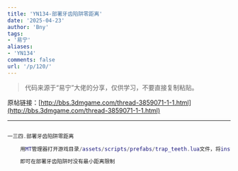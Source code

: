 ```yaml
---
title: 'YN134-部署牙齿陷阱零距离'
date: '2025-04-23'
author: 'Bny'
tags:
- '易宁'
aliases:
- 'YN134'
comments: false
url: '/p/120/'
---
```


> 代码来源于“易宁”大佬的分享，仅供学习，不要直接复制粘贴。

原帖链接：[http://bbs.3dmgame.com/thread-3859071-1-1.html](http://bbs.3dmgame.com/thread-3859071-1-1.html)

---

```lua  

一三四.部署牙齿陷阱零距离

	用MT管理器打开游戏目录/assets/scripts/prefabs/trap_teeth.lua文件，将inst.components.deployable.min_spacing = .75替换为inst.components.deployable.min_spacing = 0

	即可在部署牙齿陷阱时没有最小距离限制

```  

